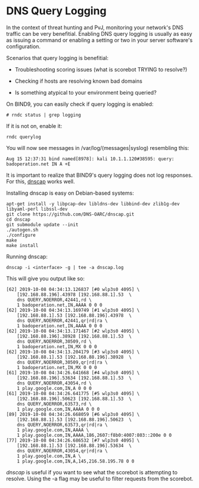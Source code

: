 # DNS Query Logging

In the context of threat hunting and PvJ, monitoring your network's
DNS traffic can be very benefitial. Enabling DNS query logging is
usually as easy as issuing a command or enabling a setting or two in
your server software's configuration.

Scenarios that query logging is benefitial:

- Troubleshooting scoring issues (what is scorebot TRYING to resolve?)

- Checking if hosts are resolving known bad domains

- Is something atypical to your environment being queried?


On BIND9, you can easily check if query logging is enabled:
```
# rndc status | grep logging
```

If it is not on, enable it:
```
rndc querylog
```

You will now see messages in /var/log/(messages|syslog) resembling this:
```
Aug 15 12:37:31 bind named[8978]: kali 10.1.1.120#38595: query: badoperation.net IN A +E
```

It is important to realize that BIND9's query logging does not log
responses. For this, [dnscap](https://github.com/DNS-OARC/dnscap)
works well.

Installing dnscap is easy on Debian-based systems:
```
apt-get install -y libpcap-dev libldns-dev libbind-dev zlib1g-dev libyaml-perl libssl-dev
git clone https://github.com/DNS-OARC/dnscap.git
cd dnscap
git submodule update --init
./autogen.sh
./configure
make
make install
```

Running dnscap:
```
dnscap -i <interface> -g | tee -a dnscap.log
```

This will give you output like so:
```
[62] 2019-10-08 04:34:13.126837 [#0 wlp3s0 4095] \
	[192.168.88.196].43978 [192.168.88.1].53  \
	dns QUERY,NOERROR,42441,rd \
	1 badoperation.net,IN,AAAA 0 0 0
[62] 2019-10-08 04:34:13.169749 [#1 wlp3s0 4095] \
	[192.168.88.1].53 [192.168.88.196].43978  \
	dns QUERY,NOERROR,42441,qr|rd|ra \
	1 badoperation.net,IN,AAAA 0 0 0
[62] 2019-10-08 04:34:13.171467 [#2 wlp3s0 4095] \
	[192.168.88.196].38928 [192.168.88.1].53  \
	dns QUERY,NOERROR,30509,rd \
	1 badoperation.net,IN,MX 0 0 0
[62] 2019-10-08 04:34:13.204179 [#3 wlp3s0 4095] \
	[192.168.88.1].53 [192.168.88.196].38928  \
	dns QUERY,NOERROR,30509,qr|rd|ra \
	1 badoperation.net,IN,MX 0 0 0
[61] 2019-10-08 04:34:26.641668 [#4 wlp3s0 4095] \
	[192.168.88.196].53634 [192.168.88.1].53  \
	dns QUERY,NOERROR,43054,rd \
	1 play.google.com,IN,A 0 0 0
[61] 2019-10-08 04:34:26.641775 [#5 wlp3s0 4095] \
	[192.168.88.196].50623 [192.168.88.1].53  \
	dns QUERY,NOERROR,63573,rd \
	1 play.google.com,IN,AAAA 0 0 0
[89] 2019-10-08 04:34:26.668059 [#6 wlp3s0 4095] \
	[192.168.88.1].53 [192.168.88.196].50623  \
	dns QUERY,NOERROR,63573,qr|rd|ra \
	1 play.google.com,IN,AAAA \
	1 play.google.com,IN,AAAA,186,2607:f8b0:4007:803::200e 0 0
[77] 2019-10-08 04:34:26.686532 [#7 wlp3s0 4095] \
	[192.168.88.1].53 [192.168.88.196].53634  \
	dns QUERY,NOERROR,43054,qr|rd|ra \
	1 play.google.com,IN,A \
	1 play.google.com,IN,A,145,216.58.195.78 0 0
```

_dnscap_ is useful if you want to see what the scorebot is attempting
to resolve. Using the -a flag may be useful to filter requests from
the scorebot.
